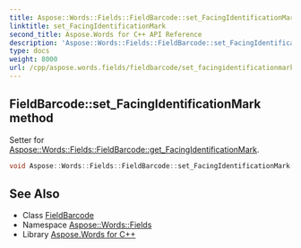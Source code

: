 ```yaml
---
title: Aspose::Words::Fields::FieldBarcode::set_FacingIdentificationMark method
linktitle: set_FacingIdentificationMark
second_title: Aspose.Words for C++ API Reference
description: 'Aspose::Words::Fields::FieldBarcode::set_FacingIdentificationMark method. Setter for Aspose::Words::Fields::FieldBarcode::get_FacingIdentificationMark in C++.'
type: docs
weight: 8000
url: /cpp/aspose.words.fields/fieldbarcode/set_facingidentificationmark/
---
```

## FieldBarcode::set_FacingIdentificationMark method


Setter for [Aspose::Words::Fields::FieldBarcode::get_FacingIdentificationMark](../get_facingidentificationmark/).

```cpp
void Aspose::Words::Fields::FieldBarcode::set_FacingIdentificationMark(const System::String &value)
```

## See Also

* Class [FieldBarcode](../)
* Namespace [Aspose::Words::Fields](../../)
* Library [Aspose.Words for C++](../../../)
